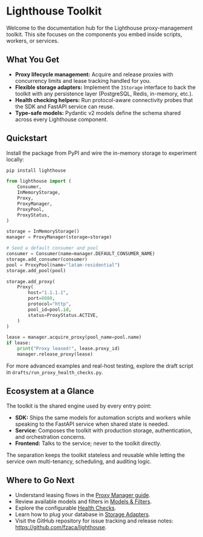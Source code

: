 # Lighthouse Toolkit

Welcome to the documentation hub for the Lighthouse proxy-management toolkit.
This site focuses on the components you embed inside scripts, workers, or
services.

## What You Get

- **Proxy lifecycle management:** Acquire and release proxies with concurrency
  limits and lease tracking handled for you.
- **Flexible storage adapters:** Implement the `IStorage` interface to back the
  toolkit with any persistence layer (PostgreSQL, Redis, in-memory, etc.).
- **Health checking helpers:** Run protocol-aware connectivity probes that the
  SDK and FastAPI service can reuse.
- **Type-safe models:** Pydantic v2 models define the schema shared across every
  Lighthouse component.

## Quickstart

Install the package from PyPI and wire the in-memory storage to experiment
locally:

```bash
pip install lighthouse
```

```python
from lighthouse import (
    Consumer,
    InMemoryStorage,
    Proxy,
    ProxyManager,
    ProxyPool,
    ProxyStatus,
)

storage = InMemoryStorage()
manager = ProxyManager(storage=storage)

# Seed a default consumer and pool
consumer = Consumer(name=manager.DEFAULT_CONSUMER_NAME)
storage.add_consumer(consumer)
pool = ProxyPool(name="latam-residential")
storage.add_pool(pool)

storage.add_proxy(
    Proxy(
        host="1.1.1.1",
        port=8080,
        protocol="http",
        pool_id=pool.id,
        status=ProxyStatus.ACTIVE,
    )
)

lease = manager.acquire_proxy(pool_name=pool.name)
if lease:
    print("Proxy leased!", lease.proxy_id)
    manager.release_proxy(lease)
```

For more advanced examples and real-host testing, explore the draft script in
`drafts/run_proxy_health_checks.py`.

## Ecosystem at a Glance

The toolkit is the shared engine used by every entry point:

- **SDK:** Ships the same models for automation scripts and workers while
  speaking to the FastAPI service when shared state is needed.
- **Service:** Composes the toolkit with production storage, authentication, and
  orchestration concerns.
- **Frontend:** Talks to the service; never to the toolkit directly.

The separation keeps the toolkit stateless and reusable while letting the
service own multi-tenancy, scheduling, and auditing logic.

## Where to Go Next

- Understand leasing flows in the [Proxy Manager guide](proxy-manager.md).
- Review available models and filters in [Models & Filters](models.md).
- Explore the configurable [Health Checks](health-checks.md).
- Learn how to plug your database in [Storage Adapters](storage.md).
- Visit the GitHub repository for issue tracking and release notes:
  <https://github.com/fzaca/lighthouse>.
